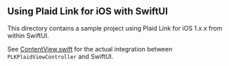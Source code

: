 ## Using Plaid Link for iOS with SwiftUI

This directory contains a sample project using Plaid Link for iOS 1.x.x from within SwiftUI.

See [ContentView.swift](PlaidLinkSwiftUI/ContentView.swift) for the actual integration between `PLKPlaidViewController` and SwiftUI.